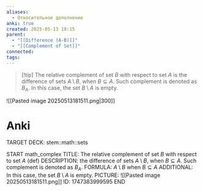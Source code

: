 ```yaml
---
aliases:
  - Относительное дополнение
anki: true
created: 2025-05-13 18:15
parent:
  - "[[Difference (A-B)]]"
  - "[[Complement of Set]]"
connected: 
tags:
---
```


> [!tip] The relative complement of set ${B}$ with respect to set ${A}$ 
is the difference of sets ${A \setminus B}$, when ${B \subseteq A}$.
Such complement is denoted as ${B_A}$.
In this case, the set ${B \setminus A}$ is empty.


![[Pasted image 20250513181511.png|300]]

# Anki
TARGET DECK: stem::math::sets

START
math_complex
TITLE: The relative complement of set ${B}$ with respect to set ${A}$ (def)
DESCRIPTION: the difference of sets ${A \setminus B}$, when ${B \subseteq A}$. Such complement is denoted as ${B_A}$.
FORMULA: ${A \setminus B}$ when ${B \subseteq A}$
ADDITIONAL: In this case, the set ${B \setminus A}$ is empty.
PICTURE: ![[Pasted image 20250513181511.png]]
ID: 1747383999595
END